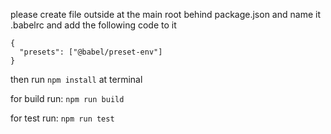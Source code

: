 please create file outside at the main root behind package.json and name it .babelrc and add the following code to it

```
{
  "presets": ["@babel/preset-env"]
}

```

then run `npm install` at terminal

for build run: `npm run build`

for test run: `npm run test`
